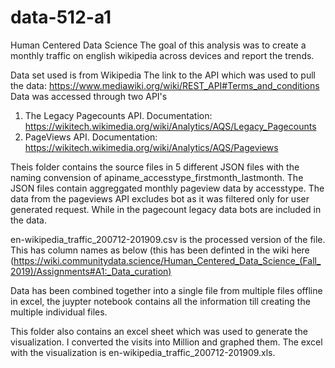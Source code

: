 # data-512-a1
Human Centered Data Science
The goal of this analysis was to create a monthly traffic on english wikipedia across devices and report the trends. 

Data set used is from Wikipedia
The link to the API which was used to pull the data: https://www.mediawiki.org/wiki/REST_API#Terms_and_conditions
Data was accessed through two API's 
1. The Legacy Pagecounts API. Documentation: https://wikitech.wikimedia.org/wiki/Analytics/AQS/Legacy_Pagecounts
2. PageViews API. Documentation: https://wikitech.wikimedia.org/wiki/Analytics/AQS/Pageviews

Theis folder contains the source files in 5 different JSON files with the naming convension of apiname_accesstype_firstmonth_lastmonth.
The JSON files contain aggreggated monthly pageview data by accesstype. The data from the pageviews API excludes bot as it was filtered only for user generated request. While in the pagecount legacy data bots are included in the data.

en-wikipedia_traffic_200712-201909.csv is the processed version of the file. This has column names as below (this has been definted in the wiki here (https://wiki.communitydata.science/Human_Centered_Data_Science_(Fall_2019)/Assignments#A1:_Data_curation)

Data has been combined together into a single file from multiple files offline in excel, the juypter notebook contains all the information till creating the multiple individual files. 

This folder also contains an excel sheet which was used to generate the visualization. I converted the visits into Million and graphed them. The excel with the visualization is en-wikipedia_traffic_200712-201909.xls.



